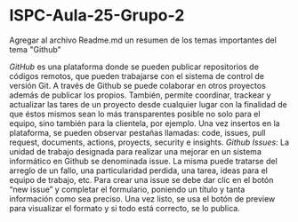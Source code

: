 # ISPC-Aula-25-Grupo-2
Agregar al archivo Readme.md un resumen de los temas importantes del tema "Github"


*GitHub* es una plataforma donde se pueden publicar repositorios de códigos remotos, que pueden trabajarse con el sistema de control de versión Git. A través de Github se puede colaborar en otros proyectos además de publicar los propios. También, permite coordinar, trackear y actualizar las tares de un proyecto desde cualquier lugar con la finalidad de que éstos mismos sean lo más transparentes posible no solo para el equipo, sino también para la clientela, por ejemplo.
Una vez insertos en la plataforma, se pueden observar pestañas llamadas: code, issues, pull request, documents, actions, proyects, security e insights.
*Github Issues*:
La unidad de trabajo designada para realizar una mejorar en un sistema informático en Github se denominada issue. La misma puede tratarse del arreglo de un fallo, una particularidad perdida, una tarea, ideas para el equipo de trabajo, etc.
Para crear una issue se debe dar clic en el botón “new issue” y completar el formulario, poniendo un título y tanta información como sea preciso. Una vez listo, se usa el botón de preview para visualizar el formato y si todo está correcto, se lo publica.
